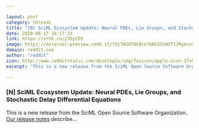 ```yaml
---

layout: post
category: threads
title: "[N] SciML Ecosystem Update: Neural PDEs, Lie Groups, and Stochastic Delay Differential Equations"
date: 2020-08-17 16:17:33
link: https://vrhk.co/2YbyCE9
image: https://external-preview.redd.it/l0jTWJUT8hQte76NC5StWSTYJRyevvxz4VssGXIIlV0.jpg?width=600&height=314.136125654&auto=webp&crop=600:314.136125654,smart&s=d62836e178d7c98479029123214c40fb5d49eb51
domain: reddit.com
author: "reddit"
icon: http://www.redditstatic.com/desktop2x/img/favicon/apple-icon-57x57.png
excerpt: "This is a new release from the SciML Open Source Software Organization. [Our release notes](<https://sciml.ai/news/2020/08/17/NeuralPDE/>) describe..."

---
```


### [N] SciML Ecosystem Update: Neural PDEs, Lie Groups, and Stochastic Delay Differential Equations

This is a new release from the SciML Open Source Software Organization. [Our release notes](<https://sciml.ai/news/2020/08/17/NeuralPDE/>) describe...